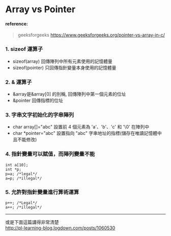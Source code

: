 # Array vs Pointer

#### reference: 
> geeksforgeeks
> https://www.geeksforgeeks.org/pointer-vs-array-in-c/

### 1. sizeof 運算子
- sizeof(array) 回傳陣列中所有元素使用的記憶體量
- sizeof(pointer) 只回傳指針變量本身使用的記憶體量

### 2. & 運算子
- &array是&array[0] 的別稱, 回傳陣列中第一個元素的位址
- &pointer 回傳指標的位址

### 3. 字串文字初始化的字串陣列
- char array[]="abc" 設置前 4 個元素為 'a'、'b'、'c' 和 '\0' 在陣列中
- char *pointer="abc" 設置指向 "abc" 字串地址的指標(儲存在唯讀記憶體中且不能修改)

### 4. 指針變量可以賦值，而陣列變量不能
```
int a[10];
int *p; 
p=a; /*legal*/
a=p; /*illegal*/ 
```

### 5. 允許對指針變量進行算術運算
```
p++; /*Legal*/
a++; /*illegal*/ 
```

---
或是下面這篇講得非常清楚  
http://pl-learning-blog.logdown.com/posts/1060530
